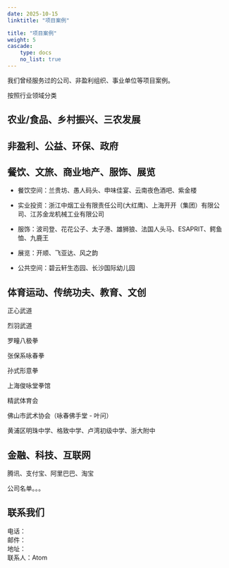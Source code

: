 ```yaml
---
date: 2025-10-15
linktitle: "项目案例"

title: "项目案例"
weight: 5
cascade:
    type: docs
    no_list: true
---
```


我们曾经服务过的公司、非盈利组织、事业单位等项目案例。

按照行业领域分类

## 农业/食品、乡村振兴、三农发展


## 非盈利、公益、环保、政府


## 餐饮、文旅、商业地产、服饰、展览

- 餐饮空间：兰贵坊、愚人码头、申味佳宴、云南夜色酒吧、紫金楼

- 实业投资：浙江中烟工业有限责任公司(大红鹰)、上海开开（集团）有限公司、江苏金龙机械工业有限公司

- 服饰：波司登、花花公子、太子港、雄狮狼、法国人头马、ESAPRIT、鳄鱼恤、九鹿王

- 展览：开顺、飞亚达、风之韵

- 公共空间：碧云轩生态园、长沙国际幼儿园

## 体育运动、传统功夫、教育、文创

正心武道

烈羽武道

罗疃八极拳

张保系咏春拳

孙式形意拳

上海俊咏堂拳馆

精武体育会

佛山市武术协会（咏春佛手堂 - 叶问）

黄浦区明珠中学、格致中学、卢湾初级中学、浙大附中


## 金融、科技、互联网

腾讯、支付宝、阿里巴巴、淘宝




公司名单。。。




## 联系我们

电话：  
邮件：  
地址：  
联系人：Atom
